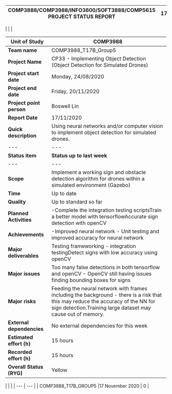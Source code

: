 | COMP3888/COMP3988/INFO3600/SOFT3888/COMP5615 PROJECT STATUS REPORT | 17/11/2020 |
| --- | --- |
|
 |
 |

| **Unit of Study** | COMP3988 |
| --- | --- |
| **Team name** | COMP3988\_T17B\_Group5 |
| **Project Name** | CP33 - Implementing Object Detection (Object Detection for Simulated Drones) |
| **Project start date** | Monday, 24/08/2020 |
| **Project end date** | Friday, 20/11/2020 |
| **Project point person** | Boswell Lin |
| **Report Date** | 17/11/2020 |
| **Quick description** | Using neural networks and/or computer vision to implement object detection for simulated drones. |
| --- | --- |
| **Status item** | **Status up to last week** | **Planned for next week** |
| --- | --- | --- |
| **Scope**| Implement a working sign and obstacle detection algorithm for drones within a simulated environment (Gazebo) ||
| **Time**| Up to date ||
| **Quality** | Up to standard so far ||
| **Planned Activities** |-Complete the integration testing scriptsTrain a better model with tensorflowAccurate sign detection with openCV | - Finalised our neural network - Prepare for final client deployment||
| **Achievements** |-Improved neural network - Unit testing and improved accuracy for neural network | Final client deployment |
| **Major deliverables** | Testing frameworking - integration testingDetect signs with low accuracy using openCV | Final client deployment |
| **Major issues** | Too many false detections in both tensorflow and openCV - OpenCV still having issues finding bounding boxes for signs |  |
| **Major risks** | Feeding the neural network with frames including the background - there is a risk that this may reduce the accuracy of the NN for sign detection.Training large dataset may cause out of memory. | OpenCV still having issues finding bounding boxes for signs |
| **External dependencies**| No external dependencies for this week | No external dependencies for next week|
| **Estimated effort (h)** | 15 hours | 15 hours |
| **Recorded effort (h)** | 15 hours ||
| **Overall Status (RYG)** | Yellow |
|
|
|
| --- | --- |
| COMP3988\_T17B\_GROUP5 |17 November 2020 | 0 |
